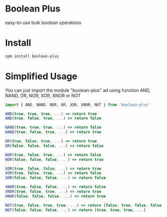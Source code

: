 # Boolean Plus
easy-to-use bulk boolean operations

# Install

```sh
npm install boolean-plus
```

# Simplified Usage
You can just import the module "boolean-plus" ad using function AND, NAND, OR, NOR, XOR, XNOR or NOT 

```javascript
import { AND, NAND, NOR, OR, XOR, XNOR, NOT } from 'boolean-plus'

AND(true, true, true, ...) => return true
AND(true, false, true, ...) => return false

NAND(true, true, true, ...) => return false
NAND(true, false, true, ...) => return true

OR(true, false, true, ...) => return true
OR(false, false, false, ...) => return false

NOR(true, false, true, ...) => return false
NOR(false, false, false, ...) => return true

XOR(true, false, false, ...) => return true
XOR(true, false, true, ...) => return false
XOR(false, false, false, ...) => return false

XNOR(true, false, false, ...) => return false
XNOR(true, false, true, ...) => return true
XNOR(false, false, false, ...) => return true

NOT(true, false, true, true, ...) => return [false, true, false, false, ...]
NOT(false, false, false, ...) => return [true, true, true, ...]

```